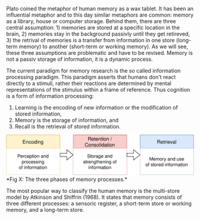 Plato coined the metaphor of human memory as a wax tablet. It has been an influential metaphor and to this day similar metaphors are common: memory as a library, house or computer storage. Behind them, there are three central assumption: 1) memories are stored at a specific location in the brain, 2) memories stay in the background passivly until they get retireved, 3) the retrival of memories is a transfer from information in one store (long-term memory) to another (short-term or working memory). As we will see, these three assumptions are problematic and have to be revised. Memory is not a passiv storage of information, it is a dynamic process.

The current paradigm for memory research is the so called information processing paradigm. This paradigm asserts that humans don't react directly to a stimuli, rather their reactions are determined by mental representations of the stimulus within a frame of reference. Thus cognition is a form of information processing: 
1. Learning is the encoding of new information or the modification of stored information,
2. Memory is the storage of information, and
3. Recall is the retrieval of stored information.

<img src="memory.svg" width="650">
*Fig X: The three phases of memory processes.*

The most popular way to classify the human memory is the multi-store model by Atkinson and Shiffrin (1968). It states that memory consists of three different processes: a sensoric register, a short-term store or working memory, and a long-term store. 
